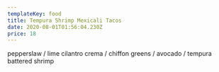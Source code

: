 ```yaml
---
templateKey: food
title: Tempura Shrimp Mexicali Tacos
date: 2020-08-01T01:56:04.230Z
price: 18
---
```


pepperslaw / lime cilantro crema / chiffon greens / avocado / tempura battered shrimp
